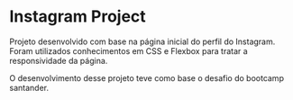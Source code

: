 <h1>
    Instagram Project 
</h1>



<p>
    Projeto desenvolvido com base na página inicial do perfil do Instagram.
    Foram utilizados conhecimentos em CSS e Flexbox para tratar a responsividade da página.
</p>

O desenvolvimento desse projeto teve como base o desafio do bootcamp santander.

